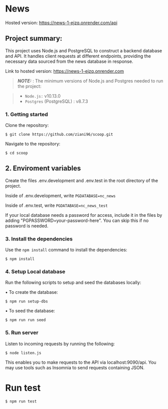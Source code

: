 # News

Hosted version: https://news-1-ejzq.onrender.com/api

## Project summary:

This project uses Node.js and PostgreSQL to construct a backend database and API. It handles client requests at different endpoints, providing the necessary data sourced from the news database in response.

Link to hosted version: https://news-1-ejzq.onrender.com

> **_NOTE:_** : The minimum versions of Node.js and Postgres needed to run the project:

> - `Node.js:` v10.13.0
> - `Postgres` (PostgreSQL) : v8.7.3

### 1. Getting started

Clone the repository:

```
$ git clone https://github.com/ziani96/scoop.git
```

Navigate to the repository:

```
$ cd scoop
```

## 2. Enviroment variables

Create the files .env.development and .env.test in the root directory of the project.

Inside of .env.development, write `PGDATABASE=nc_news`

Inside of .env.test, write `PGDATABASE=nc_news_test`

If your local database needs a password for access, include it in the files by adding "PGPASSWORD=your-password-here". You can skip this if no password is needed.

### 3. Install the dependencies

Use the `npm install` command to install the dependencies:

```
$ npm install
```

### 4. Setup Local database

Run the following scripts to setup and seed the databases locally:

• To create the database:

```
$ npm run setup-dbs
```

• To seed the database:

```
$ npm run run seed
```

### 5. Run server

Listen to incoming requests by running the following:

```
$ node listen.js
```

This enables you to make requests to the API via localhost:9090/api. You may use tools such as Insomnia to send requests containing JSON.

# Run test

```
$ npm run test
```


